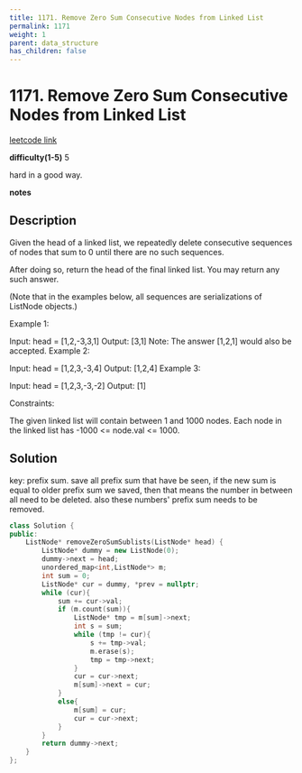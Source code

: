 ```yaml
---
title: 1171. Remove Zero Sum Consecutive Nodes from Linked List
permalink: 1171
weight: 1
parent: data_structure
has_children: false
---
```

# 1171. Remove Zero Sum Consecutive Nodes from Linked List
[leetcode link](https://leetcode.com/problems/remove-zero-sum-consecutive-nodes-from-linked-list/)

**difficulty(1-5)** 
5

hard in a good way.

**notes**   


## Description
Given the head of a linked list, we repeatedly delete consecutive sequences of nodes that sum to 0 until there are no such sequences.

After doing so, return the head of the final linked list.  You may return any such answer.

 

(Note that in the examples below, all sequences are serializations of ListNode objects.)

Example 1:

Input: head = [1,2,-3,3,1]
Output: [3,1]
Note: The answer [1,2,1] would also be accepted.
Example 2:

Input: head = [1,2,3,-3,4]
Output: [1,2,4]
Example 3:

Input: head = [1,2,3,-3,-2]
Output: [1]
 

Constraints:

The given linked list will contain between 1 and 1000 nodes.
Each node in the linked list has -1000 <= node.val <= 1000.

## Solution
key: prefix sum.
save all prefix sum that have be seen, if the new sum is equal to older prefix sum we saved, then that means the number in between all need to be deleted. also these numbers' prefix sum needs to be removed.

```c++
class Solution {
public:
    ListNode* removeZeroSumSublists(ListNode* head) {
        ListNode* dummy = new ListNode(0);
        dummy->next = head;
        unordered_map<int,ListNode*> m;
        int sum = 0;
        ListNode* cur = dummy, *prev = nullptr;
        while (cur){
            sum += cur->val;
            if (m.count(sum)){
                ListNode* tmp = m[sum]->next;
                int s = sum;
                while (tmp != cur){
                    s += tmp->val;
                    m.erase(s);     
                    tmp = tmp->next;
                }
                cur = cur->next;
                m[sum]->next = cur;
            }
            else{
                m[sum] = cur;
                cur = cur->next;
            }
        }
        return dummy->next;
    }
};
```


